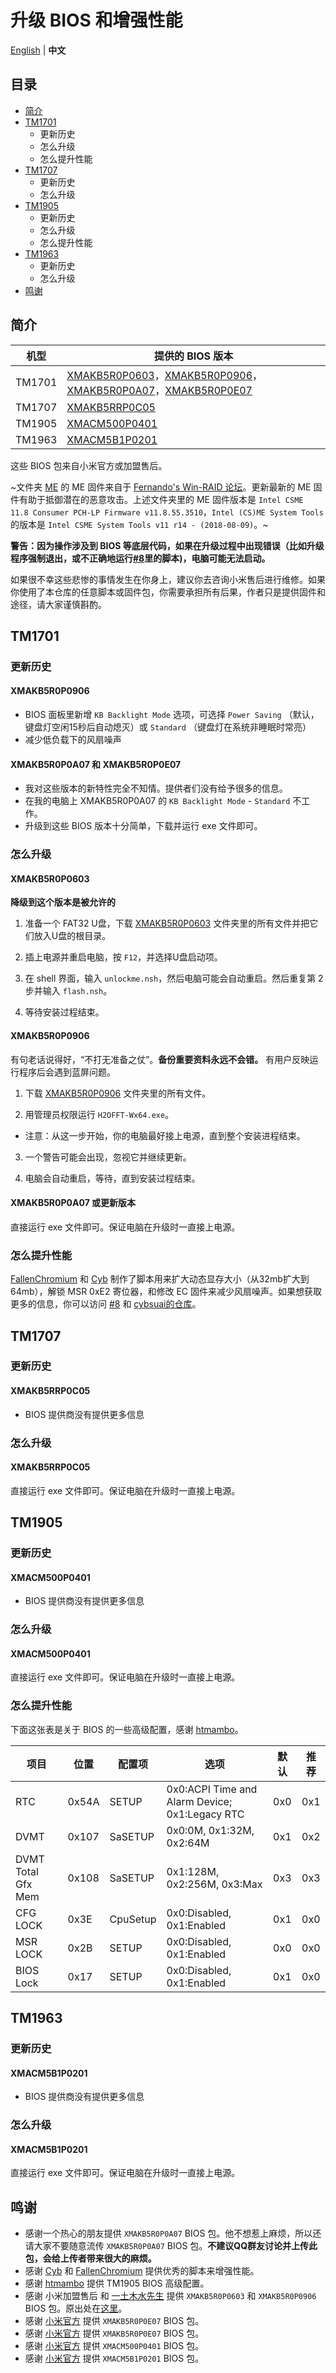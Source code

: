 # 升级 BIOS 和增强性能

[English](README.md) | **中文**

## 目录

- [简介](#简介)
- [TM1701](#tm1701)
  - 更新历史
  - 怎么升级
  - 怎么提升性能
- [TM1707](#tm1707)
  - 更新历史
  - 怎么升级
- [TM1905](#tm1905)
  - 更新历史
  - 怎么升级
  - 怎么提升性能
- [TM1963](#tm1963)
  - 更新历史
  - 怎么升级
- [鸣谢](#鸣谢)


## 简介

| 机型 | 提供的 BIOS 版本 |
| ------ | ---------- |
| TM1701 | [XMAKB5R0P0603](TM1701/XMAKB5R0P0603)，[XMAKB5R0P0906](TM1701/XMAKB5R0P0906)，[XMAKB5R0P0A07](TM1701/XMAKB5R0P0A07.exe)，[XMAKB5R0P0E07](TM1701/XMAKB5R0P0E07.exe) |
| TM1707 | [XMAKB5RRP0C05](TM1707/XMAKB5RRP0C05.exe) |
| TM1905 | [XMACM500P0401](TM1905/XMACM500P0401.exe) |
| TM1963 | [XMACM5B1P0201](TM1963/XMACM5B1P0201.exe) |

这些 BIOS 包来自小米官方或加盟售后。

~文件夹 [ME](ME) 的 ME 固件来自于 [Fernando's Win-RAID 论坛](https://www.win-raid.com/t596f39-Intel-Management-Engine-Drivers-Firmware-amp-System-Tools.html)。更新最新的 ME 固件有助于抵御潜在的恶意攻击。上述文件夹里的 ME 固件版本是 `Intel CSME 11.8 Consumer PCH-LP Firmware v11.8.55.3510`，`Intel (CS)ME System Tools` 的版本是 `Intel CSME System Tools v11 r14 - (2018-08-09)`。~

**警告：因为操作涉及到 BIOS 等底层代码，如果在升级过程中出现错误（比如升级程序强制退出，或不正确地运行[#8](https://github.com/stevezhengshiqi/XiaoMi-Pro/issues/8)里的脚本)，电脑可能无法启动。**

如果很不幸这些悲惨的事情发生在你身上，建议你去咨询小米售后进行维修。如果你使用了本仓库的任意脚本或固件包，你需要承担所有后果，作者只是提供固件和途径，请大家谨慎斟酌。


## TM1701

### 更新历史

#### XMAKB5R0P0906

- BIOS 面板里新增 `KB Backlight Mode` 选项，可选择 `Power Saving` （默认，键盘灯空闲15秒后自动熄灭）或 `Standard` （键盘灯在系统非睡眠时常亮）
- 减少低负载下的风扇噪声

#### XMAKB5R0P0A07 和 XMAKB5R0P0E07

- 我对这些版本的新特性完全不知情。提供者们没有给予很多的信息。
- 在我的电脑上 XMAKB5R0P0A07 的 `KB Backlight Mode` - `Standard` 不工作。
- 升级到这些 BIOS 版本十分简单，下载并运行 exe 文件即可。


### 怎么升级

#### XMAKB5R0P0603

**降级到这个版本是被允许的**

1. 准备一个 FAT32 U盘，下载 [XMAKB5R0P0603](TM1701/XMAKB5R0P0603) 文件夹里的所有文件并把它们放入U盘的根目录。

2. 插上电源并重启电脑，按 `F12`，并选择U盘启动项。

3. 在 shell 界面，输入 `unlockme.nsh`，然后电脑可能会自动重启。然后重复第 2 步并输入 `flash.nsh`。

4. 等待安装过程结束。

#### XMAKB5R0P0906

有句老话说得好，“不打无准备之仗”。**备份重要资料永远不会错。** 有用户反映运行程序后会遇到蓝屏问题。

1. 下载 [XMAKB5R0P0906](TM1701/XMAKB5R0P0906) 文件夹里的所有文件。

2. 用管理员权限运行 `H2OFFT-Wx64.exe`。
  - 注意：从这一步开始，你的电脑最好接上电源，直到整个安装进程结束。

3. 一个警告可能会出现，忽视它并继续更新。

4. 电脑会自动重启，等待，直到安装过程结束。

#### XMAKB5R0P0A07 或更新版本

直接运行 exe 文件即可。保证电脑在升级时一直接上电源。


### 怎么提升性能

[FallenChromium](https://github.com/FallenChromium) 和 [Cyb](http://4pda.ru/forum/index.php?showuser=914121) 制作了脚本用来扩大动态显存大小（从32mb扩大到64mb），解锁 MSR 0xE2 寄位器，和修改 EC 固件来减少风扇噪声。如果想获取更多的信息，你可以访问 [#8](https://github.com/stevezhengshiqi/XiaoMi-Pro/issues/8) 和 [cybsuai的仓库](https://github.com/cybsuai/Mi-Notebook-Pro-tweaks)。


## TM1707

### 更新历史

#### XMAKB5RRP0C05

- BIOS 提供商没有提供更多信息


### 怎么升级

#### XMAKB5RRP0C05

直接运行 exe 文件即可。保证电脑在升级时一直接上电源。


## TM1905

### 更新历史

#### XMACM500P0401

- BIOS 提供商没有提供更多信息


### 怎么升级

#### XMACM500P0401

直接运行 exe 文件即可。保证电脑在升级时一直接上电源。


### 怎么提升性能

下面这张表是关于 BIOS 的一些高级配置，感谢 [htmambo](https://github.com/htmambo)。

| 项目 | 位置 | 配置项 | 选项 | 默认 | 推荐 |
| ----- | ----- | ----- | ----- | ----- | ----- |
| RTC | 0x54A | SETUP | 0x0:ACPI Time and Alarm Device; 0x1:Legacy RTC | 0x0 | 0x1 |
| DVMT | 0x107 | SaSETUP | 0x0:0M, 0x1:32M, 0x2:64M | 0x1 | 0x2 |
| DVMT Total Gfx Mem | 0x108 | SaSETUP | 0x1:128M, 0x2:256M, 0x3:Max | 0x3 | 0x3 |
| CFG LOCK | 0x3E | CpuSetup | 0x0:Disabled, 0x1:Enabled | 0x1 | 0x0 |
| MSR LOCK | 0x2B | SETUP | 0x0:Disabled, 0x1:Enabled | 0x0 | 0x0 |
| BIOS Lock | 0x17 | SETUP | 0x0:Disabled, 0x1:Enabled | 0x1| 0x0 |


## TM1963

### 更新历史

#### XMACM5B1P0201

- BIOS 提供商没有提供更多信息


### 怎么升级

#### XMACM5B1P0201

直接运行 exe 文件即可。保证电脑在升级时一直接上电源。


## 鸣谢

- 感谢一个热心的朋友提供 `XMAKB5R0P0A07` BIOS 包。他不想惹上麻烦，所以还请大家不要随意流传 `XMAKB5R0P0A07` BIOS 包。**不建议QQ群友讨论并上传此包，会给上传者带来很大的麻烦。**
- 感谢 [Cyb](http://4pda.ru/forum/index.php?showuser=914121) 和 [FallenChromium](https://github.com/FallenChromium) 提供优秀的脚本来增强性能。
- 感谢 [htmambo](https://github.com/htmambo) 提供 TM1905 BIOS 高级配置。
- 感谢 小米加盟售后 和 [一土木水先生](http://bbs.xiaomi.cn/u-detail-1242799508) 提供 `XMAKB5R0P0603` 和 `XMAKB5R0P0906` BIOS 包。原出处在[这里](http://bbs.xiaomi.cn/t-36660609-1)。
- 感谢 [小米官方](https://www.mi.com/service/bijiben/drivers/15) 提供 `XMAKB5R0P0E07` BIOS 包。
- 感谢 [小米官方](https://www.mi.com/service/bijiben/drivers/15-game-gtx) 提供 `XMAKB5R0P0E07` BIOS 包。
- 感谢 [小米官方](https://www.mi.com/service/bijiben/drivers/A10) 提供 `XMACM500P0401` BIOS 包。
- 感谢 [小米官方](https://www.mi.com/service/bijiben/drivers/A10G5) 提供 `XMACM5B1P0201` BIOS 包。

